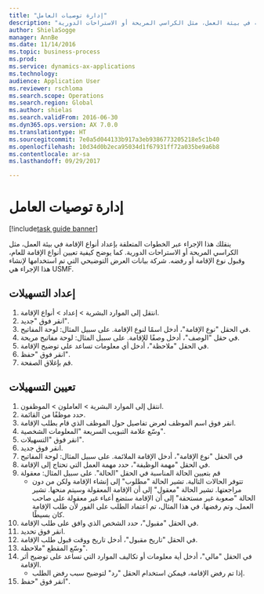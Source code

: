 ```yaml
--- 
title: "إدارة توصيات العامل"
description: "ينقلك هذا الإجراء عبر الخطوات المتعلقة بإعداد أنواع الإقامة في بيئة العمل، مثل الكراسي المريحة أو الاستراحات الدورية."
author: ShielaSogge
manager: AnnBe
ms.date: 11/14/2016
ms.topic: business-process
ms.prod: 
ms.service: dynamics-ax-applications
ms.technology: 
audience: Application User
ms.reviewer: rschloma
ms.search.scope: Operations
ms.search.region: Global
ms.author: shielas
ms.search.validFrom: 2016-06-30
ms.dyn365.ops.version: AX 7.0.0
ms.translationtype: HT
ms.sourcegitcommit: 7e0a5d044133b917a3eb9386773205218e5c1b40
ms.openlocfilehash: 10d34d0b2eca95034d1f67931ff72a035be9a6b8
ms.contentlocale: ar-sa
ms.lasthandoff: 09/29/2017

---
```

# <a name="manage-worker-accommodations"></a>إدارة توصيات العامل

[!include[task guide banner](../../../includes/task-guide-banner.md)]

ينقلك هذا الإجراء عبر الخطوات المتعلقة بإعداد أنواع الإقامة في بيئة العمل، مثل الكراسي المريحة أو الاستراحات الدورية. كما يوضح كيفية تعيين أنواع الإقامة للعام، وقبول نوع الإقامة أو رفضه. شركة بيانات العرض التوضيحي التي تم استخدامها لإنشاء هذا الإجراء هي USMF.


## <a name="setup-accommodations"></a>إعداد التسهيلات
1. انتقل إلى الموارد البشرية > إعداد > أنواع الإقامة.
2. انقر فوق "جديد".
3. في الحقل "نوع الإقامة"، أدخل اسمًا لنوع الإقامة. على سبيل المثال: لوحة المفاتيح.
4. في حقل "الوصف"، أدخل وصفًا للإقامة. على سبيل المثال: لوحة مفاتيح مريحة.
5. في الحقل "ملاحظة"، أدخل أي معلومات تساعد على توضيح الإقامة.
6. انقر فوق "حفظ".
7. قم بإغلاق الصفحة.

## <a name="assign-accommodations"></a>تعيين التسهيلات
1. انتقل إلى الموارد البشرية > العاملون > الموظفون.
2. حدد موظفًا من القائمة.
3. انقر فوق اسم الموظف لعرض تفاصيل حول الموظف الذي قام بطلب الإقامة.
4. وسّع علامة التبويب السريعة "المعلومات الشخصية".
5. انقر فوق "التسهيلات".
6. انقر فوق جديد.
7. في الحقل "نوع الإقامة"، أدخل الإقامة الملائمة. على سبيل المثال: لوحة المفاتيح
8. في الحقل "مهمة الوظيفة‬"، حدد مهمة العمل التي تحتاج إلى الإقامة.
9. قم بتعيين الحالة المناسبة في الحقل "الحالة". على سبيل المثال: معقولة
    * تتوفر الحالات التالية. تشير الحالة "مطلوب‬" إلى إنشاء الإقامة ولكن من دون مراجعتها. تشير الحالة "معقول" إلى أن الإقامة المعقولة وسيتم منحها. تشير الحالة "صعوبة غير مستحقة‬" إلى أن الإقامة ستضع أعباء غير معقولة على صاحب العمل، وتم رفضها. في هذا المثال، تم اعتماد الطلب على الفور لأن طلب الإقامة كان بسيطًا.  
10. في الحقل "مقبول‬"، حدد الشخص الذي وافق على طلب الإقامة.
11. انقر فوق تحديد.
12. في الحقل "تاريخ مقبول"، أدخل تاريخ ووقت قبول طلب الإقامة.
13. وسّع المقطع "ملاحظة".
14. في الحقل "مالي‬"، أدخل أية معلومات أو تكاليف الموارد التي تساعد على توضيح أثر الإقامة.
    * إذا تم رفض الإقامة، فيمكن استخدام الحقل "رد" لتوضيح سبب رفض الطلب.  
15. انقر فوق "حفظ".


